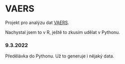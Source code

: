 # VAERS
Projekt pro analýzu dat [VAERS](https://vaers.hhs.gov/data/datasets.html).

Nachystal jsem to v R, ještě to zkusím udělat v Pythonu.

### 9.3.2022
Předělávka do Pythonu. Už to generuje i nějaký data.